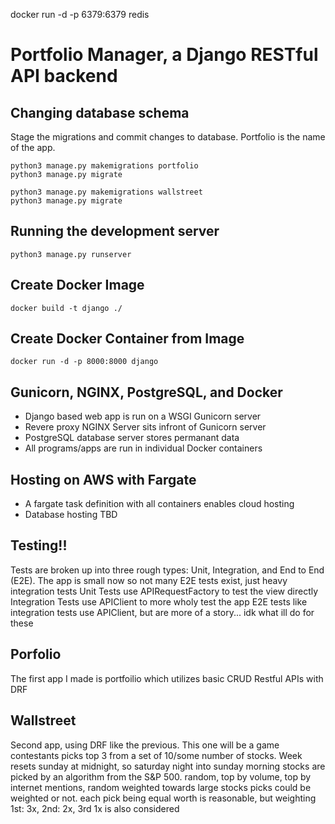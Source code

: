 
docker run -d -p 6379:6379 redis

# Portfolio Manager, a Django RESTful API backend
## Changing database schema
Stage the migrations and commit changes to database. Portfolio is the name of the app.
```
python3 manage.py makemigrations portfolio
python3 manage.py migrate

python3 manage.py makemigrations wallstreet
python3 manage.py migrate
```
## Running the development server
    python3 manage.py runserver

## Create Docker Image
    docker build -t django ./
## Create Docker Container from Image
    docker run -d -p 8000:8000 django

## Gunicorn, NGINX, PostgreSQL, and Docker
 - Django based web app is run on a WSGI Gunicorn server
 - Revere proxy NGINX Server sits infront of Gunicorn server
 - PostgreSQL database server stores permanant data
 - All programs/apps are run in individual Docker containers

## Hosting on AWS with Fargate
 - A fargate task definition with all containers enables cloud hosting
 - Database hosting TBD

## Testing!!
Tests are broken up into three rough types: Unit, Integration, and End to End (E2E).
The app is small now so not many E2E tests exist, just heavy integration tests
Unit Tests use APIRequestFactory to test the view directly
Integration Tests use APIClient to more wholy test the app
E2E tests like integration tests use APIClient, but are more of a story... idk what ill do for these

## Porfolio
The first app I made is portfoilio which utilizes basic CRUD Restful APIs with DRF

## Wallstreet
Second app, using DRF like the previous. This one will be a game
contestants picks top 3 from a set of 10/some number of stocks. Week resets sunday at midnight, so saturday night into sunday morning
stocks are picked by an algorithm from the S&P 500. random, top by volume, top by internet mentions, random weighted towards large stocks
picks could be weighted or not. each pick being equal worth is reasonable, but weighting 1st: 3x, 2nd: 2x, 3rd 1x is also considered